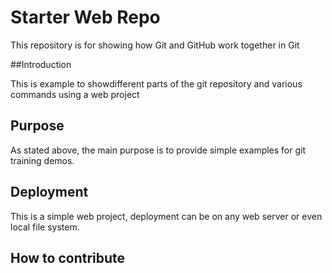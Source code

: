# Starter Web Repo

This repository is for showing how Git and GitHub work together in Git

##Introduction

This is example to showdifferent parts of the git repository and various commands using a web project

## Purpose

As stated above, the main purpose is to provide simple examples for git training demos.

## Deployment
This is a simple web project, deployment can be on any web server or even local file system.

## How to contribute

